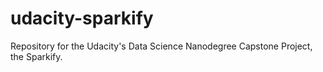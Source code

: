 # udacity-sparkify
Repository for the Udacity's Data Science Nanodegree Capstone Project, the Sparkify.

